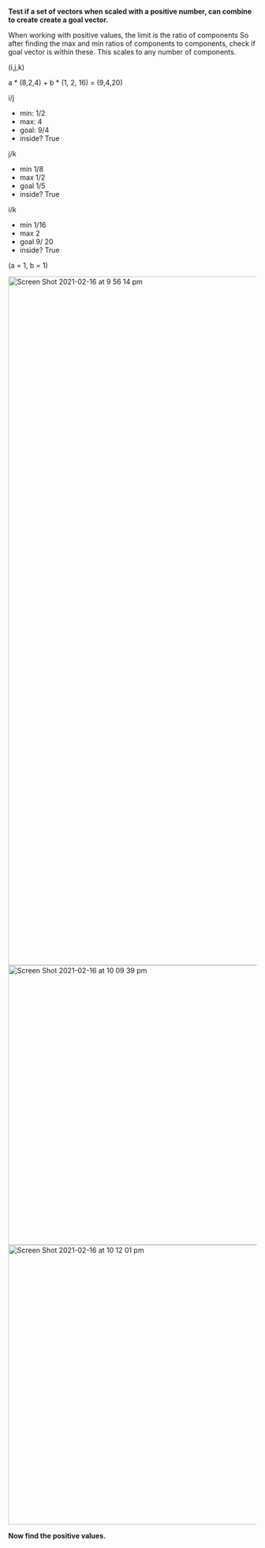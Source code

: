
**Test if a set of vectors when scaled with a positive number, can combine to create create a goal vector.**
  




When working with positive values, the limit is the ratio of components
So after finding the max and min ratios of components to components, check if goal vector is within these.
This scales to any number of components.

(i,j,k)

a * (8,2,4) + b * (1, 2, 16) = (9,4,20)

i/j
- min: 1/2
- max: 4
- goal: 9/4
- inside? True

j/k
- min 1/8
- max 1/2
- goal 1/5
- inside? True

i/k
- min 1/16
- max 2
- goal 9/ 20
- inside? True

(a = 1, b = 1)

<img width="1394" alt="Screen Shot 2021-02-16 at 9 56 14 pm" src="https://user-images.githubusercontent.com/69740744/108053795-c8de5380-7045-11eb-9504-37e29142e5f7.png"><img width="566" alt="Screen Shot 2021-02-16 at 10 09 39 pm" src="https://user-images.githubusercontent.com/69740744/108055728-45723180-7048-11eb-929f-ff3e629d42a7.png"><img width="566" alt="Screen Shot 2021-02-16 at 10 12 01 pm" src="https://user-images.githubusercontent.com/69740744/108055736-47d48b80-7048-11eb-8e3d-1a5a64f9cfde.png">

**Now find the positive values.**




